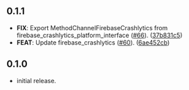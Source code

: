 ## 0.1.1

 - **FIX**: Export MethodChannelFirebaseCrashlytics from firebase_crashlytics_platform_interface ([#66](https://github.com/altive/altfire/issues/66)). ([37b831c5](https://github.com/altive/altfire/commit/37b831c5dece4bb58c2d44478a5bfb774bcd58c3))
 - **FEAT**: Update firebase_crashlytics ([#60](https://github.com/altive/altfire/issues/60)). ([6ae452cb](https://github.com/altive/altfire/commit/6ae452cbc101bd29236463efce0d7f419b9555cc))

## 0.1.0

* initial release.

